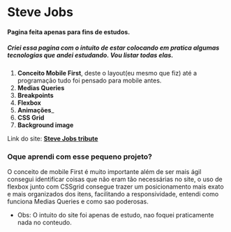 # Steve Jobs
#### Pagina feita apenas para fins de estudos.
##### Criei essa pagina com o intuito de estar colocando em pratica algumas tecnologias que andei estudando. Vou listar todas elas.


1. __Conceito Mobile First__, deste o layout(eu mesmo que fiz)  até a programação tudo foi pensado para mobile antes.
2. __Medias Queries__
3. __Breakpoints__
4. __Flexbox__
5. __Animações___
6. __CSS Grid__
7. __Background image__

Link do site: [__Steve Jobs tribute__](https://gracious-mayer-fd1e42.netlify.com)

### Oque aprendi com  esse pequeno projeto?

  O conceito de mobile First é muito importante além de ser mais ágil consegui identificar coisas que não eram tão necessárias no site, o uso de flexbox junto com CSSgrid consegue trazer um posicionamento mais exato e mais organizados dos itens, facilitando a responsividade, entendi como funciona Medias Queries e como sao poderosas. 


* Obs: O intuito do site foi apenas de estudo, nao foquei praticamente nada no conteudo.
